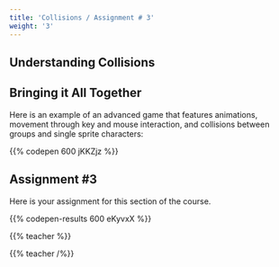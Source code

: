 ```yaml
---
title: 'Collisions / Assignment # 3'
weight: '3'
---
```

## Understanding Collisions



## Bringing it All Together

Here is an example of an advanced game that features animations, movement through key and mouse interaction, and collisions between groups and single sprite characters:

{{% codepen 600 jKKZjz %}}



## Assignment #3

Here is your assignment for this section of the course.

{{% codepen-results 600 eKyvxX %}}

{{% teacher %}}

{{% teacher /%}}

